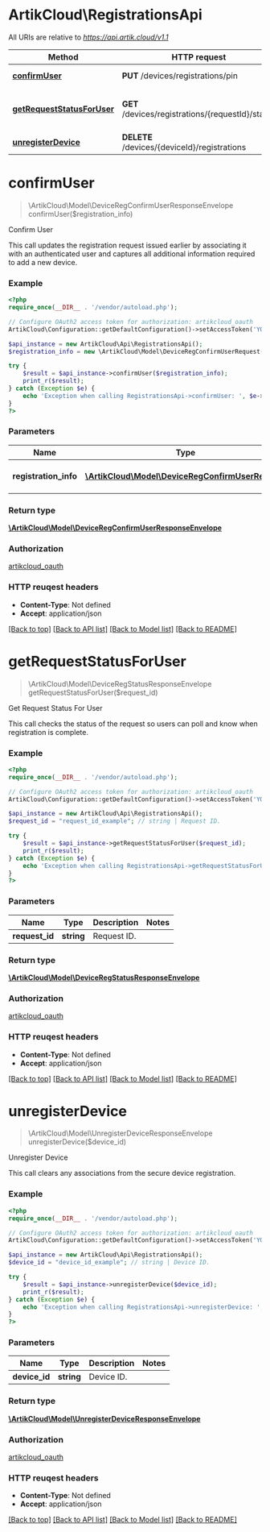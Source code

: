 # ArtikCloud\RegistrationsApi

All URIs are relative to *https://api.artik.cloud/v1.1*

Method | HTTP request | Description
------------- | ------------- | -------------
[**confirmUser**](RegistrationsApi.md#confirmUser) | **PUT** /devices/registrations/pin | Confirm User
[**getRequestStatusForUser**](RegistrationsApi.md#getRequestStatusForUser) | **GET** /devices/registrations/{requestId}/status | Get Request Status For User
[**unregisterDevice**](RegistrationsApi.md#unregisterDevice) | **DELETE** /devices/{deviceId}/registrations | Unregister Device


# **confirmUser**
> \ArtikCloud\Model\DeviceRegConfirmUserResponseEnvelope confirmUser($registration_info)

Confirm User

This call updates the registration request issued earlier by associating it with an authenticated user and captures all additional information required to add a new device.

### Example 
```php
<?php
require_once(__DIR__ . '/vendor/autoload.php');

// Configure OAuth2 access token for authorization: artikcloud_oauth
ArtikCloud\Configuration::getDefaultConfiguration()->setAccessToken('YOUR_ACCESS_TOKEN');

$api_instance = new ArtikCloud\Api\RegistrationsApi();
$registration_info = new \ArtikCloud\Model\DeviceRegConfirmUserRequest(); // \ArtikCloud\Model\DeviceRegConfirmUserRequest | Device Registration information.

try { 
    $result = $api_instance->confirmUser($registration_info);
    print_r($result);
} catch (Exception $e) {
    echo 'Exception when calling RegistrationsApi->confirmUser: ', $e->getMessage(), "\n";
}
?>
```

### Parameters

Name | Type | Description  | Notes
------------- | ------------- | ------------- | -------------
 **registration_info** | [**\ArtikCloud\Model\DeviceRegConfirmUserRequest**](\ArtikCloud\Model\DeviceRegConfirmUserRequest.md)| Device Registration information. | 

### Return type

[**\ArtikCloud\Model\DeviceRegConfirmUserResponseEnvelope**](DeviceRegConfirmUserResponseEnvelope.md)

### Authorization

[artikcloud_oauth](../README.md#artikcloud_oauth)

### HTTP reuqest headers

 - **Content-Type**: Not defined
 - **Accept**: application/json

[[Back to top]](#) [[Back to API list]](../README.md#documentation-for-api-endpoints) [[Back to Model list]](../README.md#documentation-for-models) [[Back to README]](../README.md)

# **getRequestStatusForUser**
> \ArtikCloud\Model\DeviceRegStatusResponseEnvelope getRequestStatusForUser($request_id)

Get Request Status For User

This call checks the status of the request so users can poll and know when registration is complete.

### Example 
```php
<?php
require_once(__DIR__ . '/vendor/autoload.php');

// Configure OAuth2 access token for authorization: artikcloud_oauth
ArtikCloud\Configuration::getDefaultConfiguration()->setAccessToken('YOUR_ACCESS_TOKEN');

$api_instance = new ArtikCloud\Api\RegistrationsApi();
$request_id = "request_id_example"; // string | Request ID.

try { 
    $result = $api_instance->getRequestStatusForUser($request_id);
    print_r($result);
} catch (Exception $e) {
    echo 'Exception when calling RegistrationsApi->getRequestStatusForUser: ', $e->getMessage(), "\n";
}
?>
```

### Parameters

Name | Type | Description  | Notes
------------- | ------------- | ------------- | -------------
 **request_id** | **string**| Request ID. | 

### Return type

[**\ArtikCloud\Model\DeviceRegStatusResponseEnvelope**](DeviceRegStatusResponseEnvelope.md)

### Authorization

[artikcloud_oauth](../README.md#artikcloud_oauth)

### HTTP reuqest headers

 - **Content-Type**: Not defined
 - **Accept**: application/json

[[Back to top]](#) [[Back to API list]](../README.md#documentation-for-api-endpoints) [[Back to Model list]](../README.md#documentation-for-models) [[Back to README]](../README.md)

# **unregisterDevice**
> \ArtikCloud\Model\UnregisterDeviceResponseEnvelope unregisterDevice($device_id)

Unregister Device

This call clears any associations from the secure device registration.

### Example 
```php
<?php
require_once(__DIR__ . '/vendor/autoload.php');

// Configure OAuth2 access token for authorization: artikcloud_oauth
ArtikCloud\Configuration::getDefaultConfiguration()->setAccessToken('YOUR_ACCESS_TOKEN');

$api_instance = new ArtikCloud\Api\RegistrationsApi();
$device_id = "device_id_example"; // string | Device ID.

try { 
    $result = $api_instance->unregisterDevice($device_id);
    print_r($result);
} catch (Exception $e) {
    echo 'Exception when calling RegistrationsApi->unregisterDevice: ', $e->getMessage(), "\n";
}
?>
```

### Parameters

Name | Type | Description  | Notes
------------- | ------------- | ------------- | -------------
 **device_id** | **string**| Device ID. | 

### Return type

[**\ArtikCloud\Model\UnregisterDeviceResponseEnvelope**](UnregisterDeviceResponseEnvelope.md)

### Authorization

[artikcloud_oauth](../README.md#artikcloud_oauth)

### HTTP reuqest headers

 - **Content-Type**: Not defined
 - **Accept**: application/json

[[Back to top]](#) [[Back to API list]](../README.md#documentation-for-api-endpoints) [[Back to Model list]](../README.md#documentation-for-models) [[Back to README]](../README.md)

